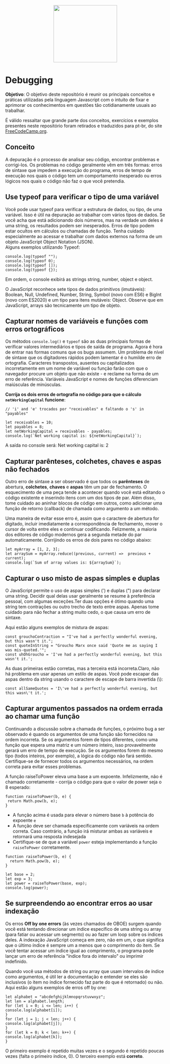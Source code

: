 <p align="center">  
  <img src="https://cdn.pixabay.com/photo/2015/04/23/17/41/javascript-736400_960_720.png" height="180" width="200">
</p>

 <h1>Debugging</h1>
 <p><b>Objetivo</b>: O objetivo deste repositório é reunir os principais conceitos e práticas utilizadas pela línguagem Javascript com o intuito de fixar e aprimorar os conhecimentos em questões tão cotidianamente usuais ao trabalhar.</p>
  <p>É válido ressaltar que grande parte dos conceitos, exercícios e exemplos presentes neste repositório foram retirados e traduzidos para pt-br, do site <a href ="https://www.freecodecamp.org/learn">FreeCodeCamp.org</a>.</p>

<h2>Conceito</h2>
  <p>A depuração é o processo de analisar seu código, encontrar problemas e corrigi-los. Os problemas no código geralmente vêm em três formas: erros de sintaxe que impedem a execução do programa, erros de tempo de execução nos quais o código tem um comportamento inesperado ou erros lógicos nos quais o código não faz o que você pretendia.</p>
  
<h2>Use typeof para verificar o tipo de uma variável</h2>
  <p>Você pode usar typeof para verificar a estrutura de dados, ou tipo, de uma variável. Isso é útil na depuração ao trabalhar com vários tipos de dados. Se você acha que está adicionando dois números, mas na verdade um deles é uma string, os resultados podem ser inesperados. Erros de tipo podem estar ocultos em cálculos ou chamadas de função. Tenha cuidado especialmente ao acessar e trabalhar com dados externos na forma de um objeto JavaScript Object Notation (JSON).<br>Alguns exemplos utilizando Typeof:</br></p>

```
console.log(typeof "");
console.log(typeof 0);
console.log(typeof []);
console.log(typeof {});
```

<p>Em ordem, o console exibirá as strings string, number, object e object.</p>

<p>O JavaScript reconhece sete tipos de dados primitivos (imutáveis): Boolean, Null, Undefined, Number, String, Symbol (novo com ES6) e BigInt (novo com ES2020) e um tipo para itens mutáveis: Object. Observe que em JavaScript, arrays são tecnicamente um tipo de objeto.</p>


<h2>Capturar nomes de variáveis e funções com erros ortográficos</h2>
  <p>Os métodos <code>console.log()</code> e <code>typeof</code> são as duas principais formas de verificar valores intermediários e tipos de saída de programa. Agora é hora de entrar nas formas comuns que os bugs assumem. Um problema de nível de sintaxe que os digitadores rápidos podem lamentar é o humilde erro de ortografia. Caracteres transpostos, ausentes ou capitalizados incorretamente em um nome de variável ou função farão com que o navegador procure um objeto que não existe - e reclame na forma de um erro de referência. Variáveis JavaScript e nomes de funções diferenciam maiúsculas de minúsculas.</p>

<p><b>Corrija os dois erros de ortografia no código para que o cálculo <code>netWorkingCapital</code> funcione</b>:</p>

```
// 'i' and 'e' trocados por "receivables" e faltando o 's' in "payables"

let receivables = 10;
let payables = 8;
let netWorkingCapital = receivables - payables;
console.log(`Net working capital is: ${netWorkingCapital}`);

```
<p>A saída no console será: Net working capital is: 2</p>

<h2>Capturar parênteses, colchetes, chaves e aspas não fechados</h2>
   <p>Outro erro de sintaxe a ser observado é que todos os <b>parênteses</b> de abertura, <b>colchetes</b>, <b>chaves</b> e <b>aspas</b> têm um par de fechamento. O esquecimento de uma peça tende a acontecer quando você está editando o código existente e inserindo itens com um dos tipos de par. Além disso, tome cuidado ao aninhar blocos de código em outros, como adicionar uma função de retorno (callback) de chamada como argumento a um método.</p> 
   
   <p>Uma maneira de evitar esse erro é, assim que o caractere de abertura for digitado, incluir imediatamente a correspondência de fechamento, mover o cursor de volta entre eles e continuar codificando. Felizmente, a maioria dos editores de código modernos gera a segunda metade do par automaticamente. Corrijindo os erros de dois pares no código abaixo:</p>
   
```
let myArray = [1, 2, 3];
let arraySum = myArray.reduce((previous, current) =>  previous + current);
console.log(`Sum of array values is: ${arraySum}`);
```
   
<h2>Capturar o uso misto de aspas simples e duplas</h2>
  <p>O JavaScript permite o uso de aspas simples (') e duplas (") para declarar uma string. Decidir qual delas usar geralmente se resume à preferência pessoal, com algumas exceções.Ter duas opções é ótimo quando uma string tem contrações ou outro trecho de texto entre aspas. Apenas tome cuidado para não fechar a string muito cedo, o que causa um erro de sintaxe.</p>
  
 <p>Aqui estão alguns exemplos de mistura de aspas:</p>
 
 ```
const grouchoContraction = "I've had a perfectly wonderful evening, but this wasn't it.";
const quoteInString = "Groucho Marx once said 'Quote me as saying I was mis-quoted.'";
const uhOhGroucho = 'I've had a perfectly wonderful evening, but this wasn't it.';
```
<p>As duas primeiras estão corretas, mas a terceira está incorreta.Claro, não há problema em usar apenas um estilo de aspas. Você pode escapar das aspas dentro da string usando o caractere de escape de barra invertida (\):</p>

```
const allSameQuotes = 'I\'ve had a perfectly wonderful evening, but this wasn\'t it.';
```

<h2>Capturar argumentos passados na ordem errada ao chamar uma função</h2>
  <p>Continuando a discussão sobre a chamada de funções, o próximo bug a ser observado é quando os argumentos de uma função são fornecidos na ordem incorreta. Se os argumentos forem de tipos diferentes, como uma função que espera uma matriz e um número inteiro, isso provavelmente gerará um erro de tempo de execução. Se os argumentos forem do mesmo tipo (todos inteiros, por exemplo), a lógica do código não fará sentido. Certifique-se de fornecer todos os argumentos necessários, na ordem correta para evitar esses problemas.</p>
  <p>A função raiseToPower eleva uma base a um expoente. Infelizmente, não é chamado corretamente - corrija o código para que o valor de power seja o 8 esperado:</p>
  
 ```
 function raiseToPower(b, e) {
  return Math.pow(b, e);
}
```
  <ul>
<li>A função acima é usada para elevar o número base <code>b</code> à potência do expoente <code>e</code> </li>
<li>A função deve ser chamada especificamente com variáveis na ordem correta. Caso contrário, a função irá misturar ambas as variáveis e retornará uma resposta indesejada</li>
<li>Certifique-se de que a variável <code>power</code> esteja implementando a função <code>raiseToPower</code> corretamente.</li>
  </ul>

```
function raiseToPower(b, e) {
  return Math.pow(b, e);
}

let base = 2;
let exp = 3;
let power = raiseToPower(base, exp);
console.log(power);
```
<h2>Se surpreendendo ao encontrar erros ao usar indexação</h2>
  <p>Os erros <b>Off by one errors</b> (às vezes chamados de OBOE) surgem quando você está tentando direcionar um índice específico de uma string ou array (para fatiar ou acessar um segmento) ou ao fazer um loop sobre os índices deles. A indexação JavaScript começa em zero, não em um, o que significa que o último índice é sempre um a menos que o comprimento do item. Se você tentar acessar um índice igual ao comprimento, o programa pode lançar um erro de referência "índice fora do intervalo" ou imprimir indefinido.</p>
  <p>Quando você usa métodos de string ou array que usam intervalos de índice como argumentos, é útil ler a documentação e entender se eles são inclusivos (o item no índice fornecido faz parte do que é retornado) ou não. Aqui estão alguns exemplos de erros off by one:</p>
  
  ```
  let alphabet = "abcdefghijklmnopqrstuvwxyz";
let len = alphabet.length;
for (let i = 0; i <= len; i++) {
  console.log(alphabet[i]);
}
for (let j = 1; j < len; j++) {
  console.log(alphabet[j]);
}
for (let k = 0; k < len; k++) {
  console.log(alphabet[k]);
}
```

<p>O primeiro exemplo é repetido muitas vezes e o segundo é repetido poucas vezes (falta o primeiro índice, 0). O terceiro exemplo está <b>correto</b>.</p>
  
